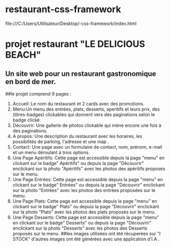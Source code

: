# restaurant-css-framework
file:///C:/Users/Utilisateur/Desktop/-css-framework/index.html
# projet restaurant "LE DELICIOUS BEACH"

## Un site web pour un restaurant gastronomique en bord de mer.
##le projet comprend 9 pages :
1. Accueil: Le nom du restaurant et 2 cards avec des promotions.
2. Menu:Un menu des entrées, plats, desserts, aperitifs et leurs prix, des (titres-badges) clickables qui donnent vers des paginations selon le badge clické.
3. Découvrir: Une gallerie de photos clickable qui mène encore une fois à des paginations.
4. A propos: Une description du restaurant avec les horaires, les possibilités de parking, l'adresse et une map .
5. Contact: Une page avec un formulaire de contact, nom, prénom, e-mail et un menu déroulant à trois options.
6. Une Page Apéritifs: Cette page est accessible depuis la page "menu" en clickant sur le badge" Apéritifs" ou depuis la page "Découvrir" enclickant sur la photo "Apéritifs" avec les 
   photos des apéritifs proposés sur le menu. 
7. Une Page Entrées: Cette page est accessible depuis la page "menu" en clickant sur le badge" Entrées" ou depuis la page "Découvrir" enclickant sur la photo "Entrées" avec les 
   photos des entrées proposées sur le menu. 
8. Une Page Plats: Cette page est accessible depuis la page "menu" en clickant sur le badge" Plats" ou depuis la page "Découvrir" enclickant sur la photo "Plats" avec les 
   photos des plats proposés sur le menu. 
9. Une Page Desserts: Cette page est accessible depuis la page "menu" en clickant sur le badge" Desserts" ou depuis la page "Découvrir" enclickant sur la photo "Desserts" avec les 
   photos des Desserts proposés sur le menu.
##les images utilisées ont été récuperées sur "I STOCK" d'autres images ont été générées avec une application d'I.A .

   
